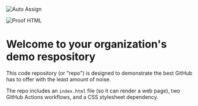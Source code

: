 ![Auto Assign](https://github.com/rccrew/demo-repository/actions/workflows/auto-assign.yml/badge.svg)

![Proof HTML](https://github.com/rccrew/demo-repository/actions/workflows/proof-html.yml/badge.svg)

# Welcome to your organization's demo respository
This code repository (or "repo") is designed to demonstrate the best GitHub has to offer with the least amount of noise.

The repo includes an `index.html` file (so it can render a web page), two GitHub Actions workflows, and a CSS stylesheet dependency.
